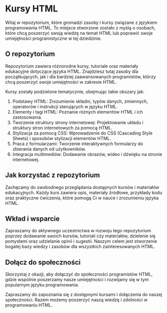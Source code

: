 # **Kursy HTML**

Witaj w repozytorium, które gromadzi zasoby i kursy związane z językiem programowania HTML. To miejsce stworzone zostało z myślą o osobach, które chcą poszerzyć swoją wiedzę na temat HTML lub poprawić swoje umiejętności programistyczne w tej dziedzinie.

## **O repozytorium**
Repozytorium zawiera różnorodne kursy, tutoriale oraz materiały edukacyjne dotyczące języka HTML. Znajdziesz tutaj zasoby dla początkujących, jak i dla bardziej zaawansowanych programistów, którzy chcą poszerzyć swoje umiejętności w zakresie HTML.

Kursy zostały podzielone tematycznie, obejmując takie obszary jak:

1. Podstawy HTML: Zrozumienie składni, typów danych, zmiennych, operatorów i instrukcji sterujących w języku HTML.
2. Elementy i tagi HTML: Poznanie różnych elementów HTML i ich zastosowania.
3. Tworzenie struktury strony internetowej: Projektowanie układu i struktury stron internetowych za pomocą HTML.
4. Stylizacja za pomocą CSS: Wprowadzenie do CSS (Cascading Style Sheets) i sposobów stylizacji elementów HTML.
5. Praca z formularzami: Tworzenie interaktywnych formularzy do zbierania danych od użytkowników.
6. Integracja multimediów: Dodawanie obrazów, wideo i dźwięku na stronie internetowej.

## **Jak korzystać z repozytorium**
Zachęcamy do swobodnego przeglądania dostępnych kursów i materiałów edukacyjnych. Każdy kurs zawiera opis, materiały źródłowe, przykłady kodu oraz praktyczne ćwiczenia, które pomogą Ci w nauce i zrozumieniu języka HTML.

## **Wkład i wsparcie**
Zapraszamy do aktywnego uczestnictwa w rozwoju tego repozytorium poprzez dodawanie swoich kursów, tutoriali czy materiałów, dzielenie się pomysłami oraz udzielanie opinii i sugestii. Naszym celem jest stworzenie bogatej bazy wiedzy i zasobów dla wszystkich zainteresowanych HTML.

## **Dołącz do społeczności**
Skorzystaj z okazji, aby dołączyć do społeczności programistów HTML, gdzie wspólnie poszerzamy nasze umiejętności i rozwijamy się w tym popularnym języku programowania.

Zapraszamy do zapoznania się z dostępnymi kursami i dołączenia do naszej społeczności. Razem możemy poszerzyć naszą wiedzę i zdolności w programowaniu HTML.

